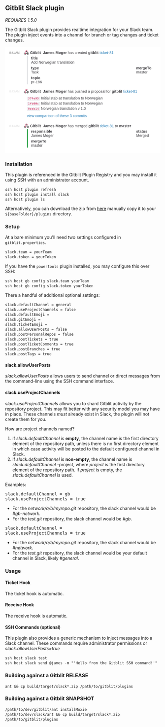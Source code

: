 ## Gitblit Slack plugin

*REQUIRES 1.5.0*

The Gitblit Slack plugin provides realtime integration for your Slack team.  The plugin inject events into a channel for branch or tag changes and ticket changes.

![example](example.png "Example integration")

### Installation

This plugin is referenced in the Gitblit Plugin Registry and you may install it using SSH with an administrator account.

    ssh host plugin refresh
    ssh host plugin install slack
    ssh host plugin ls

Alternatively, you can download the zip from [here](http://plugins.gitblit.com) manually copy it to your `${baseFolder}/plugins` directory.

### Setup

At a bare minimum you'll need two settings configured in `gitblit.properties`.

    slack.team = yourTeam
    slack.token = yourToken

If you have the `powertools` plugin installed, you may configure this over SSH:

    ssh host gb config slack.team yourTeam
    ssh host gb config slack.token yourToken

There a handful of additional optional settings:

    slack.defaultChannel = general
    slack.useProjectChannels = false
    slack.defaultEmoji = 
    slack.gitEmoji = 
    slack.ticketEmoji = 
    slack.allowUserPosts = false
    slack.postPersonalRepos = false
    slack.postTickets = true
    slack.postTicketComments = true
    slack.postBranches = true
    slack.postTags = true

#### slack.allowUserPosts

*slack.allowUserPosts* allows users to send channel or direct messages from the command-line using the SSH command interface.

#### slack.useProjectChannels

*slack.useProjectChannels* allows you to shard Gitblit activity by the repository project.  This may fit better with any security model you may have in place.  These channels *must* already exist in Slack, the plugin will not create them for you.

How are project channels named?

1. if *slack.defaultChannel* is **empty**, the channel name is the first directory element of the repository path, unless there is no first directory element in which case activity will be posted to the default configured channel in Slack.
2. if *slack.defaultChannel* is **non-empty**, the channel name is *slack.defaultChannel* -project, where *project* is the first directory element of the repository path.  If *project* is empty, the *slack.defaultChannel* is used.

Examples:

<pre>
slack.defaultChannel = gb
slack.useProjectChannels = true
</pre>

- For the *network/a/b/myrepo.git* repository, the slack channel would be *#gb-network*.
- For the *test.git* repository, the slack channel would be *#gb*.

<pre>
slack.defaultChannel = 
slack.useProjectChannels = true
</pre>

- For the *network/a/b/myrepo.git* repository, the slack channel would be *#network*.
- For the *test.git* repository, the slack channel would be your default channel in Slack, likely *#general*.


### Usage

#### Ticket Hook

The ticket hook is automatic.

#### Receive Hook

The receive hook is automatic.

#### SSH Commands (optional)

This plugin also provides a generic mechanism to inject messages into a Slack channel.  These commands require administrator permissions or *slack.allowUserPosts=true*

    ssh host slack test
    ssh host slack send @james -m "'Hello from the Gitblit SSH command!'"

### Building against a Gitblit RELEASE

    ant && cp build/target/slack*.zip /path/to/gitblit/plugins

### Building against a Gitblit SNAPSHOT

    /path/to/dev/gitblit/ant installMoxie
    /path/to/dev/slack/ant && cp build/target/slack*.zip /path/to/gitblit/plugins

